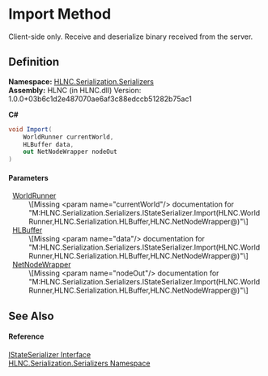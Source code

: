 # Import Method


Client-side only. Receive and deserialize binary received from the server.



## Definition
**Namespace:** <a href="N_HLNC_Serialization_Serializers">HLNC.Serialization.Serializers</a>  
**Assembly:** HLNC (in HLNC.dll) Version: 1.0.0+03b6c1d2e487070ae6af3c88edccb51282b75ac1

**C#**
``` C#
void Import(
	WorldRunner currentWorld,
	HLBuffer data,
	out NetNodeWrapper nodeOut
)
```



#### Parameters
<dl><dt>  <a href="T_HLNC_WorldRunner">WorldRunner</a></dt><dd>\[Missing &lt;param name="currentWorld"/&gt; documentation for "M:HLNC.Serialization.Serializers.IStateSerializer.Import(HLNC.WorldRunner,HLNC.Serialization.HLBuffer,HLNC.NetNodeWrapper@)"\]</dd><dt>  <a href="T_HLNC_Serialization_HLBuffer">HLBuffer</a></dt><dd>\[Missing &lt;param name="data"/&gt; documentation for "M:HLNC.Serialization.Serializers.IStateSerializer.Import(HLNC.WorldRunner,HLNC.Serialization.HLBuffer,HLNC.NetNodeWrapper@)"\]</dd><dt>  <a href="T_HLNC_NetNodeWrapper">NetNodeWrapper</a></dt><dd>\[Missing &lt;param name="nodeOut"/&gt; documentation for "M:HLNC.Serialization.Serializers.IStateSerializer.Import(HLNC.WorldRunner,HLNC.Serialization.HLBuffer,HLNC.NetNodeWrapper@)"\]</dd></dl>

## See Also


#### Reference
<a href="T_HLNC_Serialization_Serializers_IStateSerializer">IStateSerializer Interface</a>  
<a href="N_HLNC_Serialization_Serializers">HLNC.Serialization.Serializers Namespace</a>  
